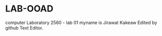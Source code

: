 # LAB-OOAD
computer Laboratory 2560 - lab 01
myname is Jirawat  Kakeaw
Edited by github Text Editor.
